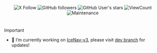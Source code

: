 <div align="center">
<p>
<img src="https://img.shields.io/twitter/follow/nam3ci?style=flat&logo=x" alt="X  Follow" />
<img src="https://img.shields.io/github/followers/jgauchia?style=flat&logo=github" alt="GitHub followers" />
<img src="https://img.shields.io/github/stars/jgauchia?affiliations=OWNER&style=flat&logo=github" alt="GitHub User's stars" />
<img src="https://komarev.com/ghpvc/?username=jgauchia&color=orange" alt="ViewCount" />
<img src="https://img.shields.io/maintenance/yes/2099" alt="Maintenance" />
</p>
</div>

#
>[!IMPORTANT]
>- :satellite: I’m currently working on [IceNav-v3](https://github.com/jgauchia/IceNav-v3), please visit [dev branch](https://github.com/jgauchia/IceNav-v3/tree/v.0.1.8_dev) for updates!

#


